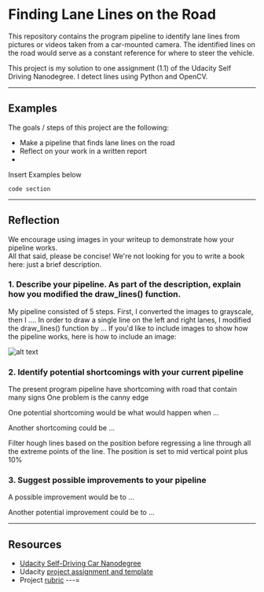 # **Finding Lane Lines on the Road** 

This repository contains the program pipeline to identify lane lines from pictures or videos taken from a car-mounted camera. The identified lines on the road would serve as a constant reference for where to steer the vehicle.

This project is my solution to one assignment (1.1) of the Udacity Self Driving Nanodegree. I detect lines using Python and OpenCV.

 
---
## Examples

The goals / steps of this project are the following:
* Make a pipeline that finds lane lines on the road
* Reflect on your work in a written report
* 
Insert Examples below
```
code section
```
[//]: # (Image References)

[image1]: ./examples/grayscale.jpg "Grayscale"

---

## Reflection

We encourage using images in your writeup to demonstrate how your pipeline works.  
All that said, please be concise!  We're not looking for you to write a book here: just a brief description.

### 1. Describe your pipeline. As part of the description, explain how you modified the draw_lines() function.

My pipeline consisted of 5 steps. First, I converted the images to grayscale, then I .... 
In order to draw a single line on the left and right lanes, I modified the draw_lines() function by ...
If you'd like to include images to show how the pipeline works, here is how to include an image: 

![alt text][image1]

### 2. Identify potential shortcomings with your current pipeline

The present program pipeline have shortcoming with road that contain many signs
One problem is the canny edge 


One potential shortcoming would be what would happen when ... 

Another shortcoming could be ...


Filter hough lines based on the position before regressing a line through all the extreme points of the line. The position is set to mid vertical point plus 10%


### 3. Suggest possible improvements to your pipeline

A possible improvement would be to ...

Another potential improvement could be to ...

---
## Resources
* [Udacity Self-Driving Car Nanodegree](https://www.udacity.com/course/self-driving-car-engineer-nanodegree--nd013) 
* Udacity [project assignment and template](https://github.com/udacity/CarND-LaneLines-P1)
* Project [rubric](https://review.udacity.com/#!/rubrics/322/view)
---=







